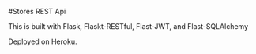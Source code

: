#Stores REST Api

This is built with Flask, Flaskt-RESTful, Flast-JWT, and Flast-SQLAlchemy

Deployed on Heroku.